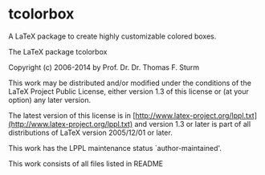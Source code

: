 tcolorbox
=========

A LaTeX package to create highly customizable colored boxes.

The LaTeX package tcolorbox

Copyright (c) 2006-2014 by Prof. Dr. Dr. Thomas F. Sturm

This work may be distributed and/or modified under the
conditions of the LaTeX Project Public License, either version 1.3
of this license or (at your option) any later version.

The latest version of this license is in
  [http://www.latex-project.org/lppl.txt](http://www.latex-project.org/lppl.txt)
and version 1.3 or later is part of all distributions of LaTeX
version 2005/12/01 or later.

This work has the LPPL maintenance status `author-maintained'.

This work consists of all files listed in README
